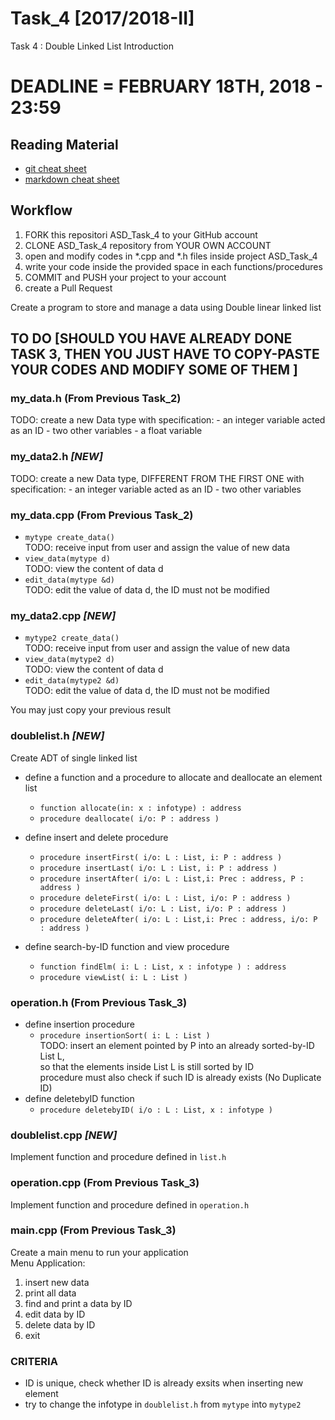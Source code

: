 # Task_4 [2017/2018-II]
Task 4 : Double Linked List Introduction

# DEADLINE = FEBRUARY 18TH, 2018 - 23:59

## Reading Material
* [git cheat sheet](https://education.github.com/git-cheat-sheet-education.pdf)
* [markdown cheat sheet](https://enterprise.github.com/downloads/en/markdown-cheatsheet.pdf)

## Workflow
1. FORK this repositori ASD_Task_4 to your GitHub account
2. CLONE ASD_Task_4 repository from YOUR OWN ACCOUNT
3. open and modify codes in *.cpp and *.h files inside project ASD_Task_4
4. write your code inside the provided space in each functions/procedures 
5. COMMIT and PUSH your project to your account
6. create a Pull Request


Create a program to store and manage a data using Double linear linked list


## TO DO  [SHOULD YOU HAVE ALREADY DONE TASK 3, THEN YOU JUST HAVE TO  COPY-PASTE YOUR CODES AND MODIFY SOME OF THEM ]


### my_data.h **(From Previous Task_2)**
TODO:  create a new Data type with specification:
		- an integer variable acted as an ID
		- two other variables
		- a float variable
		
### my_data2.h 	*[NEW]*
TODO:  create a new Data type, DIFFERENT FROM THE FIRST ONE with specification:
		- an integer variable acted as an ID
		- two other variables


### my_data.cpp **(From Previous Task_2)**
* `mytype create_data()`<br>
	TODO: receive input from user and assign the value of new data
* `view_data(mytype d)`<br>
	TODO:  view the content of data d
* `edit_data(mytype &d)`<br>
	TODO:  edit the value of data d, the ID must not be modified

	
### my_data2.cpp 	*[NEW]*
* `mytype2 create_data()`<br>
	TODO: receive input from user and assign the value of new data
* `view_data(mytype2 d)`<br>
	TODO:  view the content of data d
* `edit_data(mytype2 &d)`<br>
	TODO:  edit the value of data d, the ID must not be modified

	
You may just copy your previous result


### doublelist.h	*[NEW]*
Create ADT of single linked list
* define a function and a procedure to allocate and deallocate an element list
  * `function allocate(in: x : infotype) : address`
  * `procedure deallocate( i/o: P : address )`
  
* define insert and delete procedure
  * `procedure insertFirst( i/o: L : List, i: P : address )`
  * `procedure insertLast( i/o: L : List, i: P : address )`
  * `procedure insertAfter( i/o: L : List,i: Prec : address, P : address )`
  * `procedure deleteFirst( i/o: L : List, i/o: P : address )`
  * `procedure deleteLast( i/o: L : List, i/o: P : address )`
  * `procedure deleteAfter( i/o: L : List,i: Prec : address, i/o: P : address )`

* define search-by-ID function and view procedure
  * `function findElm( i: L : List, x : infotype ) : address`
  * `procedure viewList( i: L : List )`
  

### operation.h **(From Previous Task_3)**
* define insertion procedure
  * `procedure insertionSort( i: L : List )`<br>
	TODO: insert an element pointed by P into an already sorted-by-ID List L, <br>
	so that the elements inside List L is still sorted by ID<br>
	procedure must also check if such ID is already exists (No Duplicate ID)
* define deletebyID function
  * `procedure deletebyID( i/o : L : List, x : infotype )`

  
### doublelist.cpp	*[NEW]*
Implement function and procedure defined in `list.h`


### operation.cpp **(From Previous Task_3)**
Implement function and procedure defined in `operation.h`

### main.cpp **(From Previous Task_3)**
Create a main menu to run your application <br>
Menu Application:
   1. insert new data
   2. print all data
   3. find and print a data by ID
   4. edit data by ID
   5. delete data by ID
   0. exit
  
   
### CRITERIA
* ID is unique, check whether ID is already exsits when inserting new element
* try to change the infotype in `doublelist.h` from `mytype` into `mytype2`
